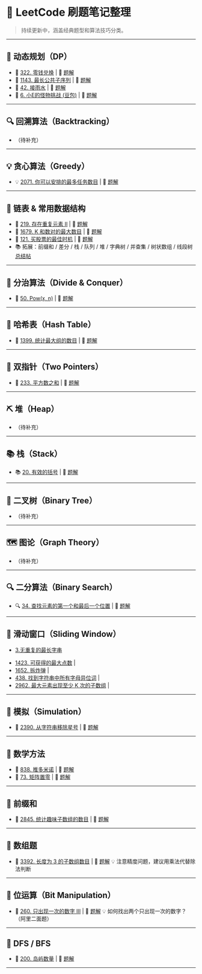 # 📘 LeetCode 刷题笔记整理

> 持续更新中，涵盖经典题型和算法技巧分类。

---

## 🧮 动态规划（DP）

* 🧮 [322. 零钱兑换](https://leetcode.cn/problems/coin-change/) | 📄 [题解](path/to/dp/322-coin-change.md)
* 🧮 [1143. 最长公共子序列](https://leetcode.cn/problems/longest-common-subsequence/) | 📄 [题解](path/to/dp/1143-lcs.md)
* 🧮 [42. 接雨水](https://leetcode.cn/problems/trapping-rain-water/) | 📄 [题解](path/to/dp/42-trapping-rain-water.md)
* 🧮 [6. 小E的怪物挑战 (豆包)](https://leetcode.cn/) | 📄 [题解](path/to/dp/6-monster-challenge.md)

---

## 🔍 回溯算法（Backtracking）

* （待补充）

---

## 💡 贪心算法（Greedy）

* 💡 [2071. 你可以安排的最多任务数目](https://leetcode.cn/problems/maximum-number-of-tasks-you-can-assign/) | 📄 [题解](path/to/greedy/2071-max-tasks.md)

---

## 🔗 链表 & 常用数据结构

* 🔗 [219. 存在重复元素 II](https://leetcode.cn/problems/contains-duplicate-ii/) | 📄 [题解](path/to/linkedlist/219-contains-duplicate-ii.md)
* 🔗 [1679. K 和数对的最大数目](https://leetcode.cn/problems/max-number-of-k-sum-pairs/) | 📄 [题解](path/to/linkedlist/1679-k-sum-pairs.md)
* 🔗 [121. 买股票的最佳时机](https://leetcode.cn/problems/best-time-to-buy-and-sell-stock/) | 📄 [题解](path/to/linkedlist/121-best-time-buy-sell-stock.md)
* 📚 拓展：前缀和 / 差分 / 栈 / 队列 / 堆 / 字典树 / 并查集 / 树状数组 / 线段树
  [总结帖](https://leetcode.cn/circle/discuss/mOr1u6/)

---

## 🧠 分治算法（Divide & Conquer）

* 🧠 [50. Pow(x, n)](https://leetcode.cn/problems/powx-n/) | 📄 [题解](path/to/divide-conquer/50-powx-n.md)

---

## 🔢 哈希表（Hash Table）

* 🔢 [1399. 统计最大组的数目](https://leetcode.cn/problems/count-largest-group/) | 📄 [题解](path/to/hash/1399-count-largest-group.md)

---

## 🎯 双指针（Two Pointers）

* 🎯 [233. 平方数之和](https://leetcode.cn/problems/sum-of-square-numbers/) | 📄 [题解](path/to/two-pointers/233-sum-square-numbers.md)

---

## ⛏️ 堆（Heap）

* （待补充）

---

## 📚 栈（Stack）

* 📚 [20. 有效的括号](https://leetcode.cn/problems/valid-parentheses/) | 📄 [题解](path/to/stack/20-valid-parentheses.md)

---

## 🌳 二叉树（Binary Tree）

* （待补充）

---

## 🗺️ 图论（Graph Theory）

* （待补充）

---

## 🔍 二分算法（Binary Search）

* 🔍 [34. 查找元素的第一个和最后一个位置](https://leetcode.cn/problems/find-first-and-last-position-of-element-in-sorted-array/) | 📄 [题解](path/to/binary-search/34-find-first-last-position.md)

---

## 📏 滑动窗口（Sliding Window）

- [3.无重复的最长字串](https://leetcode.cn/problems/longest-substring-without-repeating-characters/description/)

* [1423. 可获得的最大点数](https://leetcode.cn/problems/maximum-points-you-can-obtain-from-cards/) |
* [1652. 拆炸弹](https://leetcode.cn/problems/defuse-the-bomb/) |
* [438. 找到字符串中所有字母异位词](https://leetcode.cn/problems/find-all-anagrams-in-a-string/) |
* [2962. 最大元素出现至少 K 次的子数组](https://leetcode.cn/problems/count-subarrays-where-max-element-appears-at-least-k-times/) | 

---

## 🔧 模拟（Simulation）

* 🔧 [2390. 从字符串移除星号](https://leetcode.cn/problems/removing-stars-from-a-string/) | 📄 [题解](path/to/simulation/2390-removing-stars.md)

---

## 📐 数学方法

* 📐 [838. 推多米诺](https://leetcode.cn/problems/push-dominoes/) | 📄 [题解](path/to/math/838-push-dominoes.md)
* 📐 [73. 矩阵置零](https://leetcode.cn/problems/set-matrix-zeroes/) | 📄 [题解](path/to/math/73-set-matrix-zeroes.md)

---

## 🔢 前缀和

* 🔢 [2845. 统计趣味子数组的数目](https://leetcode.cn/problems/count-of-interesting-subarrays/) | 📄 [题解](path/to/prefix-sum/2845-count-interesting-subarrays.md)

---

## 🧊 数组题

* 🧊 [3392. 长度为 3 的子数组数目](https://leetcode.cn/problems/count-subarrays-of-length-three-with-a-condition/) | 📄 [题解](path/to/array/3392-count-subarrays-length-three.md)
  💡 注意精度问题，建议用乘法代替除法判断

---

## 🧮 位运算（Bit Manipulation）

* 🧮 [260. 只出现一次的数字 III](https://leetcode.cn/problems/single-number-iii/) | 📄 [题解](path/to/bit/260-single-number-iii.md)
  💡 如何找出两个只出现一次的数字？（阿里二面题）

---

## 🌊 DFS / BFS

* 🌊 [200. 岛屿数量](https://leetcode.cn/problems/number-of-islands/) | 📄 [题解](path/to/graph/200-number-of-islands.md)

---
